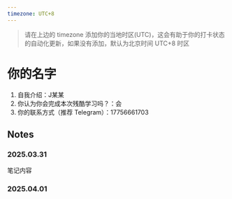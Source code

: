 ```yaml
---
timezone: UTC+8
---
```


> 请在上边的 timezone 添加你的当地时区(UTC)，这会有助于你的打卡状态的自动化更新，如果没有添加，默认为北京时间 UTC+8 时区


# 你的名字

1. 自我介绍：J某某
2. 你认为你会完成本次残酷学习吗？：会
3. 你的联系方式（推荐 Telegram）：17756661703

## Notes

<!-- Content_START -->

### 2025.03.31

笔记内容

### 2025.04.01

<!-- Content_END -->
